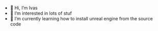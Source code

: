 - 👋 Hi, I’m Ivas
- 👀 I’m interested in lots of stuf
- 🌱 I’m currently learning how to install unreal engine from the source code 

<!---
ivas-does-bugs/ivas-does-bugs is a ✨ special ✨ repository because its `README.md` (this file) appears on your GitHub profile.
You can click the Preview link to take a look at your changes.
--->
